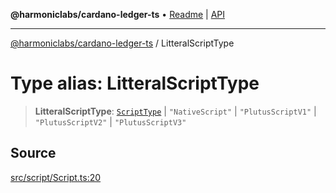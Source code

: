 **@harmoniclabs/cardano-ledger-ts** • [Readme](../README.md) \| [API](../globals.md)

***

[@harmoniclabs/cardano-ledger-ts](../README.md) / LitteralScriptType

# Type alias: LitteralScriptType

> **LitteralScriptType**: [`ScriptType`](../enumerations/ScriptType.md) \| `"NativeScript"` \| `"PlutusScriptV1"` \| `"PlutusScriptV2"` \| `"PlutusScriptV3"`

## Source

[src/script/Script.ts:20](https://github.com/HarmonicLabs/cardano-ledger-ts/blob/d1659b0/src/script/Script.ts#L20)
